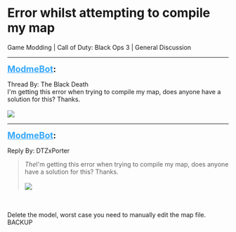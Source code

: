 # Error whilst attempting to compile my map
Game Modding | Call of Duty: Black Ops 3 | General Discussion

---
<strong style="font-size: 1.4em;"><span style="text-decoration: underline;text-decoration-color: #34a7f9;"><span style="color:#34a7f9;">ModmeBot</span></span>:</strong>

<p>Thread By: The Black Death<br />I&#39;m getting this error when trying to compile my map, does anyone have a solution for this? Thanks.<br /><br /><img style="max-width: 500px;" src="http://i.imgur.com/SEqcxJk.png"></p>

---
<strong style="font-size: 1.4em;"><span style="text-decoration: underline;text-decoration-color: #34a7f9;"><span style="color:#34a7f9;">ModmeBot</span></span>:</strong>

<p>Reply By: DTZxPorter<br /><blockquote><em>The</em>I&#39;m getting this error when trying to compile my map, does anyone have a solution for this? Thanks.<br /><br /><img style="max-width: 500px;" src="http://i.imgur.com/SEqcxJk.png"></blockquote><br /><br />Delete the model, worst case you need to manually edit the map file. BACKUP</p>
